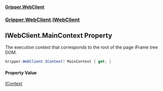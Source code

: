 #### [Gripper.WebClient](index 'index')
### [Gripper.WebClient](Gripper_WebClient 'Gripper.WebClient').[IWebClient](Gripper_WebClient_IWebClient 'Gripper.WebClient.IWebClient')
## IWebClient.MainContext Property
The execution context that corresponds to the root of the page iFrame tree DOM.  
```csharp
Gripper.WebClient.IContext? MainContext { get; }
```
#### Property Value
[IContext](Gripper_WebClient_IContext 'Gripper.WebClient.IContext')
